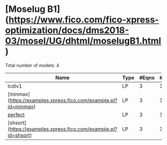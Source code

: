 #  [Moselug  B1] (https://www.fico.com/fico-xpress-optimization/docs/dms2018-03/mosel/UG/dhtml/moselugB1.html)

Total number of models:   4

| Name    | Type | #Eqns | #Vars | #NZ | #NNZ |
|---------|------|-------|-------|-----|------|
| lcdiv1  | LP   | 3     | 3     | 7   | 0    |
| [minmax] (https://examples.xpress.fico.com/example.pl?id=minmax) | LP   | 3     | 3     | 7   | 0    |
| [perfect](https://examples.xpress.fico.com/example.pl?id=perfect) | LP   | 3     | 3     | 7   | 0    |
| [shsort] (https://examples.xpress.fico.com/example.pl?id=shsort) | LP   | 3     | 3     | 7   | 0    |